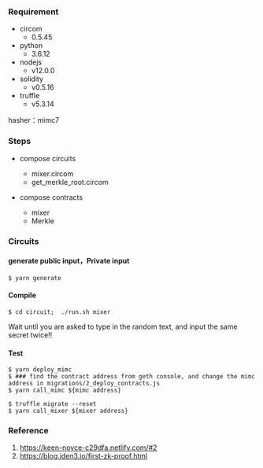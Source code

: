 ###  Requirement

- circom
	- 0.5.45
- python
	- 3.6.12
- nodejs
	- v12.0.0
- solidity
	- v0.5.16
- truffle
    - v5.3.14

hasher：mimc7

### Steps

- compose circuits
	- mixer.circom
	- get_merkle_root.circom

- compose contracts
	- mixer
	- Merkle

### Circuits


#### generate public input，Private input

```
$ yarn generate
```

#### Compile

```
$ cd circuit;  ./run.sh mixer
```
Wait until you are asked to type in the random text, and input the same secret twice!!

#### Test

```
$ yarn deploy_mimc
$ ### find the contract address from geth console, and change the mimc address in migrations/2_deploy_contracts.js
$ yarn call_mimc ${mimc address}

$ truffle migrate --reset
$ yarn call_mixer ${mixer address}
```

### Reference
1. https://keen-noyce-c29dfa.netlify.com/#2
2. https://blog.iden3.io/first-zk-proof.html
